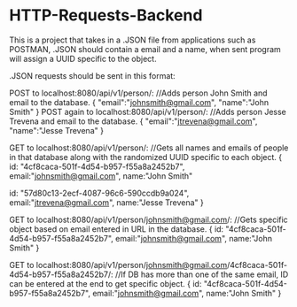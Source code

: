 # HTTP-Requests-Backend
This is a project that takes in a .JSON file from applications such as POSTMAN, .JSON should contain a email and a name, when sent program will assign a UUID specific to the object.

.JSON requests should be sent in this format:

POST to localhost:8080/api/v1/person/:  //Adds person John Smith and email to the database.
{
    "email":"johnsmith@gmail.com",
    "name":"John Smith"
}
POST again to localhost:8080/api/v1/person/:  //Adds person Jesse Trevena and email to the database.
{
    "email":"jtrevena@gmail.com",
    "name":"Jesse Trevena"
}

GET to localhost:8080/api/v1/person/:  //Gets all names and emails of people in that database along with the randomized UUID specific to each object.
{
  id: "4cf8caca-501f-4d54-b957-f55a8a2452b7",
  email:"johnsmith@gmail.com",
  name:"John Smith"

  id: "57d80c13-2ecf-4087-96c6-590ccdb9a024",
  email:"jtrevena@gmail.com",
  name:"Jesse Trevena"
}

GET to localhost:8080/api/v1/person/johnsmith@gmail.com/:  //Gets specific object based on email entered in URL in the database.
{
  id: "4cf8caca-501f-4d54-b957-f55a8a2452b7",
  email:"johnsmith@gmail.com",
  name:"John Smith"
}

GET to localhost:8080/api/v1/person/johnsmith@gmail.com/4cf8caca-501f-4d54-b957-f55a8a2452b7/:  //If DB has more than one of the same email, ID can be entered at the end to get specific object.
{
  id: "4cf8caca-501f-4d54-b957-f55a8a2452b7",
  email:"johnsmith@gmail.com",
  name:"John Smith"
}
